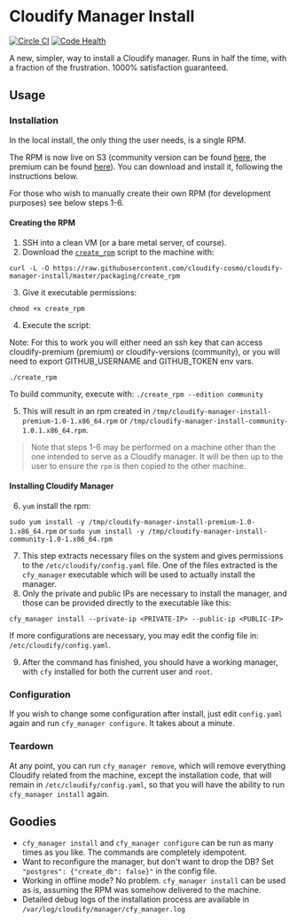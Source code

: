 
# Cloudify Manager Install
[![Circle CI](https://circleci.com/gh/cloudify-cosmo/cloudify-manager-install/tree/master.svg?style=shield)](https://circleci.com/gh/cloudify-cosmo/cloudify-manager-install/tree/master)
[![Code Health](https://landscape.io/github/cloudify-cosmo/cloudify-manager-install/master/landscape.svg?style=flat)](https://landscape.io/github/cloudify-cosmo/cloudify-manager-install/master)

A new, simpler, way to install a Cloudify manager.
Runs in half the time, with a fraction of the frustration.
1000% satisfaction guaranteed.

## Usage
### Installation

In the local install, the only thing the user needs, is a single RPM.

The RPM is now live on S3 (community version can be found [here](https://github.com/cloudify-cosmo/cloudify-versions/blob/master/packages-urls/manager-install-rpm.yaml), the
premium can be found [here](https://github.com/cloudify-cosmo/cloudify-premium/blob/master/packages-urls/manager-install-rpm.yaml)).
You can download and install it, following the instructions below.

For those who wish to manually create their own RPM (for development purposes)
see below steps 1-6.

#### Creating the RPM

1. SSH into a clean VM (or a bare metal server, of course).
2. Download the [`create_rpm`](packaging/create_rpm) script to the machine
with:

`curl -L -O https://raw.githubusercontent.com/cloudify-cosmo/cloudify-manager-install/master/packaging/create_rpm`

3. Give it executable permissions:

`chmod +x create_rpm`

4. Execute the script:

Note: For this to work you will either need an ssh key that can access cloudify-premium (premium) or cloudify-versions (community),
or you will need to export GITHUB_USERNAME and GITHUB_TOKEN env vars.

`./create_rpm`

To build community, execute with:
`./create_rpm --edition community`

5. This will result in an rpm created in `/tmp/cloudify-manager-install-premium-1.0-1.x86_64.rpm` or `/tmp/cloudify-manager-install-community-1.0.1.x86_64.rpm`.

> Note that steps 1-6 may be performed on a machine other than the one
intended to serve as a Cloudify manager. It will be then up to the user
to ensure the `rpm` is then copied to the other machine.

#### Installing Cloudify Manager

6. `yum` install the rpm:

`sudo yum install -y /tmp/cloudify-manager-install-premium-1.0-1.x86_64.rpm`
or
`sudo yum install -y /tmp/cloudify-manager-install-community-1.0-1.x86_64.rpm`

7. This step extracts necessary files on the system and gives permissions to the
`/etc/cloudify/config.yaml` file. One of the files extracted is the
`cfy_manager` executable which will be used to actually install the manager.
8. Only the private and public IPs are necessary to install the manager,
and those can be provided directly to the executable like this:

`cfy_manager install --private-ip <PRIVATE-IP> --public-ip <PUBLIC-IP>`

If more configurations are necessary, you may edit the config file in:
`/etc/cloudify/config.yaml`.

9. After the command has finished, you should have a working manager,
with `cfy` installed for both the current user and `root`.

### Configuration
If you wish to change some configuration after install, just edit
`config.yaml` again and run `cfy_manager configure`. It takes about a minute.

### Teardown
At any point, you can run `cfy_manager remove`, which will remove everything
Cloudify related from the machine, except the installation code, that
will remain in `/etc/cloudify/config.yaml`, so that you will
have the ability to run `cfy_manager install` again.


## Goodies
* `cfy_manager install` and `cfy_manager configure` can be run as many times as
you like. The commands are completely idempotent.
* Want to reconfigure the manager, but don't want to drop the DB?
Set `"postgres": {"create_db": false}"` in the config file.
* Working in offline mode? No problem. `cfy_manager install` can be used as is,
assuming the RPM was somehow delivered to the machine.
* Detailed debug logs of the installation process are available in
`/var/log/cloudify/manager/cfy_manager.log`
